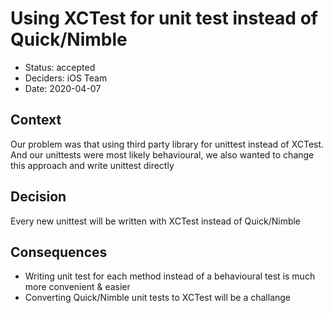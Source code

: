 # Using XCTest for unit test instead of Quick/Nimble

* Status: accepted
* Deciders: iOS Team
* Date: 2020-04-07

## Context

Our problem was that using third party library for unittest instead of XCTest. And our unittests were most likely behavioural, we also wanted to change this approach and write unittest directly

## Decision

Every new unittest will be written with XCTest instead of Quick/Nimble

## Consequences

  * Writing unit test for each method instead of a behavioural test is much more convenient & easier
  * Converting Quick/Nimble unit tests to XCTest will be a challange

